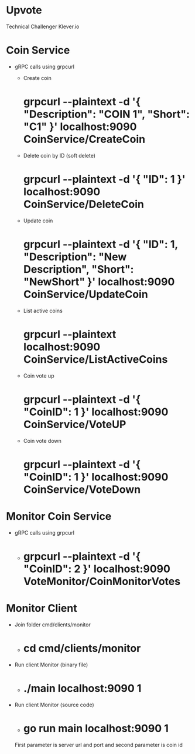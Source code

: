 # Upvote
Technical Challenger Klever.io


# Coin Service
  - gRPC calls using grpcurl
    - Create coin
      # grpcurl --plaintext -d '{ "Description": "COIN 1", "Short": "C1" }' localhost:9090 CoinService/CreateCoin

    - Delete coin by ID (soft delete)
      # grpcurl --plaintext -d '{ "ID": 1 }' localhost:9090 CoinService/DeleteCoin

    - Update coin
      # grpcurl --plaintext -d '{ "ID": 1, "Description": "New Description", "Short": "NewShort" }' localhost:9090 CoinService/UpdateCoin

    - List active coins
      # grpcurl --plaintext localhost:9090 CoinService/ListActiveCoins

    - Coin vote up
      # grpcurl --plaintext -d '{ "CoinID": 1 }' localhost:9090 CoinService/VoteUP

    - Coin vote down
      # grpcurl --plaintext -d '{ "CoinID": 1 }' localhost:9090 CoinService/VoteDown

# Monitor Coin Service
  - gRPC calls using grpcurl
    - # grpcurl --plaintext -d '{ "CoinID": 2 }' localhost:9090 VoteMonitor/CoinMonitorVotes

# Monitor Client
  - Join folder cmd/clients/monitor
    - # cd cmd/clients/monitor
  - Run client Monitor (binary file)
    - # ./main localhost:9090 1
  - Run client Monitor (source code)
    - # go run main localhost:9090 1

    First parameter is server url and port and second parameter is coin id
